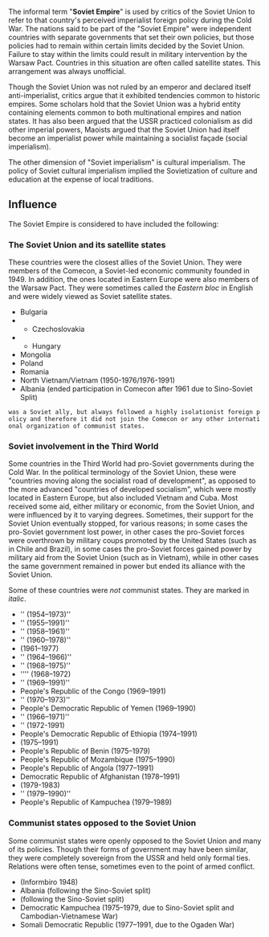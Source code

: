 The informal term "**Soviet Empire**" is used by critics of the Soviet
Union to refer to that country's perceived imperialist foreign policy
during the Cold War. The nations said to be part of the "Soviet Empire"
were independent countries with separate governments that set their own
policies, but those policies had to remain within certain limits decided
by the Soviet Union. Failure to stay within the limits could result in
military intervention by the Warsaw Pact. Countries in this situation
are often called satellite states. This arrangement was always
unofficial.

Though the Soviet Union was not ruled by an emperor and declared itself
anti-imperialist, critics argue that it exhibited tendencies common to
historic empires. Some scholars hold that the Soviet Union was a hybrid
entity containing elements common to both multinational empires and
nation states. It has also been argued that the USSR practiced
colonialism as did other imperial powers, Maoists argued that the Soviet
Union had itself become an imperialist power while maintaining a
socialist façade (social imperialism).

The other dimension of "Soviet imperialism" is cultural imperialism. The
policy of Soviet cultural imperialism implied the Sovietization of
culture and education at the expense of local traditions.

Influence
---------

The Soviet Empire is considered to have included the following:

### The Soviet Union and its satellite states

These countries were the closest allies of the Soviet Union. They were
members of the Comecon, a Soviet-led economic community founded in 1949.
In addition, the ones located in Eastern Europe were also members of the
Warsaw Pact. They were sometimes called the *Eastern bloc* in English
and were widely viewed as Soviet satellite states.

-   Bulgaria
-   -   Czechoslovakia
-   -   Hungary
-   Mongolia
-   Poland
-   Romania
-   North Vietnam/Vietnam (1950-1976/1976-1991)
-   Albania (ended participation in Comecon after 1961 due to
    Sino-Soviet Split)

`was a Soviet ally, but always followed a highly isolationist foreign policy and therefore it did not join the Comecon or any other international organization of communist states.`

### Soviet involvement in the Third World

Some countries in the Third World had pro-Soviet governments during the
Cold War. In the political terminology of the Soviet Union, these were
"countries moving along the socialist road of development", as opposed
to the more advanced "countries of developed socialism", which were
mostly located in Eastern Europe, but also included Vietnam and Cuba.
Most received some aid, either military or economic, from the Soviet
Union, and were influenced by it to varying degrees. Sometimes, their
support for the Soviet Union eventually stopped, for various reasons; in
some cases the pro-Soviet government lost power, in other cases the
pro-Soviet forces were overthrown by military coups promoted by the
United States (such as in Chile and Brazil), in some cases the
pro-Soviet forces gained power by military aid from the Soviet Union
(such as in Vietnam), while in other cases the same government remained
in power but ended its alliance with the Soviet Union.

Some of these countries were *not* communist states. They are marked in
*italic*.

-   '' (1954–1973)''
-   '' (1955–1991)''
-   '' (1958–1961)''
-   '' (1960–1978)''
-   (1961–1977)
-   '' (1964–1966)''
-   '' (1968–1975)''
-   '''' (1968–1972)
-   '' (1969–1991)''
-   People's Republic of the Congo (1969–1991)
-   '' (1970–1973)''
-   People's Democratic Republic of Yemen (1969–1990)
-   '' (1966–1971)''
-   '' (1972-1991)
-   People's Democratic Republic of Ethiopia (1974–1991)
-   (1975–1991)
-   People's Republic of Benin (1975–1979)
-   People's Republic of Mozambique (1975–1990)
-   People's Republic of Angola (1977–1991)
-   Democratic Republic of Afghanistan (1978–1991)
-   (1979-1983)
-   '' (1979–1990)''
-   People's Republic of Kampuchea (1979–1989)

### Communist states opposed to the Soviet Union

Some communist states were openly opposed to the Soviet Union and many
of its policies. Though their forms of government may have been similar,
they were completely sovereign from the USSR and held only formal ties.
Relations were often tense, sometimes even to the point of armed
conflict.

-   (Informbiro 1948)
-   Albania (following the Sino-Soviet split)
-   (following the Sino-Soviet split)
-   Democratic Kampuchea (1975–1979, due to Sino-Soviet split and
    Cambodian-Vietnamese War)
-   Somali Democratic Republic (1977–1991, due to the Ogaden War)

